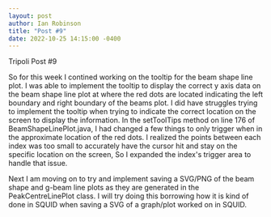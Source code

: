 ```yaml
---
layout: post
author: Ian Robinson
title: "Post #9"
date: 2022-10-25 14:15:00 -0400
---
```

Tripoli Post #9

So for this week I contined working on the tooltip for the beam shape line plot. I was able to implement the tooltip to display the correct y axis data on the beam shape line plot at where the red dots are located indicating the left boundary and right boundary of the beams plot. I did have struggles trying to implement the tooltip when trying to indicate the correct location on the screen to display the information. In the setToolTips method on line 176 of BeamShapeLinePlot.java, I had changed a few things to only trigger when in the approximate location of the red dots. I realized the points between each index was too small to accurately have the cursor hit and stay on the specific location on the screen, So I expanded the index's trigger area to handle that issue. 

Next I am moving on to try and implement saving a SVG/PNG of the beam shape and g-beam line plots as they are generated in the PeakCentreLinePlot class. I will try doing this borrowing how it is kind of done in SQUID when saving a SVG of a graph/plot worked on in SQUID.